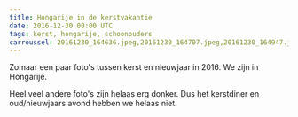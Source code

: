 ```yaml
---
title: Hongarije in de kerstvakantie
date: 2016-12-30 00:00 UTC
tags: kerst, hongarije, schoonouders
carroussel: 20161230_164636.jpeg,20161230_164707.jpeg,20161230_164947.jpeg,20161230_164954.jpeg,20161231_192558.jpeg,20161231_192601.jpeg,IMG_7168.jpeg,IMG_7169.jpeg,IMG_7173.jpeg,IMG_7174.jpeg,IMG_7175.jpeg,IMG_7177.jpeg,IMG_7178.jpeg,IMG_7179.jpeg
---
```

Zomaar een paar foto's tussen kerst en nieuwjaar in 2016. We zijn in Hongarije.

Heel veel andere foto's zijn helaas erg donker. Dus het kerstdiner en oud/nieuwjaars avond hebben we helaas niet.

